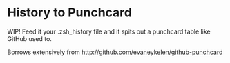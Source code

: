 # History to Punchcard

WIP! Feed it your .zsh\_history file and it spits out a punchcard table like GitHub used to.

Borrows extensively from http://github.com/evaneykelen/github-punchcard
